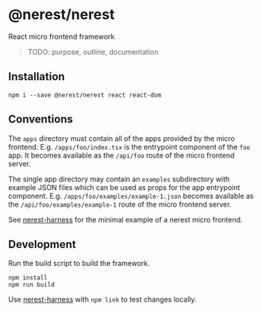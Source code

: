 # @nerest/nerest

React micro frontend framework

> TODO: purpose, outline, documentation

## Installation

```
npm i --save @nerest/nerest react react-dom
```

## Conventions

The `apps` directory must contain all of the apps provided by the micro frontend. E.g. `/apps/foo/index.tsx` is the entrypoint component of the `foo` app. It becomes available as the `/api/foo` route of the micro frontend server.

The single app directory may contain an `examples` subdirectory with example JSON files which can be used as props for the app entrypoint component. E.g. `/apps/foo/examples/example-1.json` becomes available as the `/api/foo/examples/example-1` route of the micro frontend server.

See [nerest-harness](https://github.com/nerestjs/harness) for the minimal example of a nerest micro frontend.

## Development

Run the build script to build the framework.

```
npm install
npm run build
```

Use [nerest-harness](https://github.com/nerestjs/harness) with `npm link` to test changes locally.
